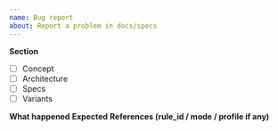 ```yaml
---
name: Bug report
about: Report a problem in docs/specs
---
```


**Section**

- [ ] Concept
- [ ] Architecture
- [ ] Specs
- [ ] Variants

**What happened**
**Expected**
**References (rule_id / mode / profile if any)**